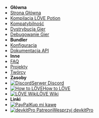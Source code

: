 - **Główna**
- [Strona Główna](translations/pl-pl/)
- [Kompilacja LÖVE Potion](translations/pl-pl/building)
- [Kompatybilność](translations/pl-pl/compatibility)
- [Dystrybucja Gier](translations/pl-pl/packaging)
- [Debugowanie Gier](translations/pl-pl/nestlink)
- **Bundler**
- [Konfiguracja](translations/pl-pl/bundler/index)
- [Dokumentacja API](translations/pl-pl/bundler/api)
- **Inne**
- [FAQ](translations/pl-pl/faq)
- [Projekty](translations/pl-pl/showcase)
- [Twórcy](translations/pl-pl/credits)
- **Zasoby**
- [![Discord](https://icongr.am/simple/discord.svg?colored&size=16)Serwer Discord](https://discord.gg/ggbKkhc)
- [![How to LÖVE](https://icongr.am/simple/readthedocs.svg?colored&size=16)How to LÖVE](https://sheepolution.com/learn/book/contents)
- [![LÖVE Wiki](https://icongr.am/fontawesome/heart.svg?size=16&color=ff75e1)LÖVE Wiki](https://love2d.org/wiki)
- **Linki**
- [![PayPal](https://icongr.am/simple/buymeacoffee.svg?colored&size=16)Kup mi kawę](https://paypal.me/TurtleP)
- [![devkitPro Patreon](https://icongr.am/simple/patreon.svg?colored&size=16)Wesprzyj devkitPro](https://www.patreon.com/devkitPro)
